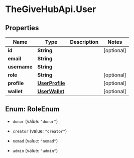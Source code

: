 # TheGiveHubApi.User

## Properties

Name | Type | Description | Notes
------------ | ------------- | ------------- | -------------
**id** | **String** |  | [optional] 
**email** | **String** |  | 
**username** | **String** |  | 
**role** | **String** |  | [optional] 
**profile** | [**UserProfile**](UserProfile.md) |  | [optional] 
**wallet** | [**UserWallet**](UserWallet.md) |  | [optional] 



## Enum: RoleEnum


* `donor` (value: `"donor"`)

* `creator` (value: `"creator"`)

* `nomad` (value: `"nomad"`)

* `admin` (value: `"admin"`)




